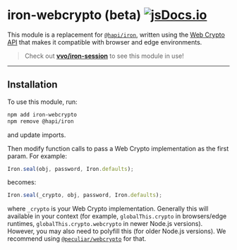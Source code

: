 # iron-webcrypto (beta) [![jsDocs.io](https://img.shields.io/badge/jsDocs.io-reference-blue?style=flat-square)](https://www.jsdocs.io/package/iron-webcrypto)

This module is a replacement for [`@hapi/iron`](https://hapi.dev/module/iron/),
written using the
[Web Crypto API](https://developer.mozilla.org/en-US/docs/Web/API/Web_Crypto_API)
that makes it compatible with browser and edge environments.

> Check out [**vvo/iron-session**](https://github.com/vvo/iron-session) to see
> this module in use!

---

## Installation

To use this module, run:

```sh
npm add iron-webcrypto
npm remove @hapi/iron
```

and update imports.

Then modify function calls to pass a Web Crypto implementation as the first
param. For example:

```js
Iron.seal(obj, password, Iron.defaults);
```

becomes:

```js
Iron.seal(_crypto, obj, password, Iron.defaults);
```

where `_crypto` is your Web Crypto implementation. Generally this will available
in your context (for example, `globalThis.crypto` in browsers/edge runtimes,
`globalThis.crypto.webcrypto` in newer Node.js versions). However, you may also
need to polyfill this (for older Node.js versions). We recommend using
[`@peculiar/webcrypto`](https://www.npmjs.com/package/@peculiar/webcrypto) for
that.

